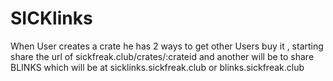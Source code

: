 # SICKlinks
When User creates a crate he has 2 ways to get other Users buy it , starting share the url of sickfreak.club/crates/:crateid and another will be to share BLINKS which will be at sicklinks.sickfreak.club or blinks.sickfreak.club
